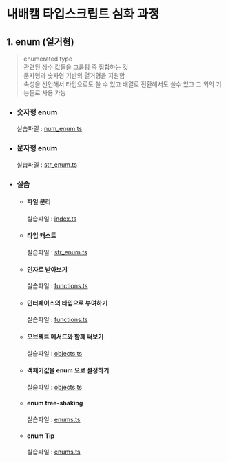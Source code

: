 # 내배캠 타입스크립트 심화 과정

## 1. enum (열거형)

> enumerated type<br>
> 관련된 상수 값들을 그룹핑 즉 집합하는 것<br>
> 문자형과 숫자형 기반의 열거형을 지원함<br>
> 속성을 선언해서 타입으로도 쓸 수 있고 배열로 전환해서도 쓸수 있고 그 외의 기능들로 사용 가능

- ### 숫자형 enum
  실습파일 : [num_enum.ts](https://github.com/rsl150101/tlc_ts_deep/blob/master/src/others/num_enum.ts)
- ### 문자형 enum
  실습파일 : [str_enum.ts](https://github.com/rsl150101/tlc_ts_deep/blob/master/src/others/str_enum.ts)
- ### 실습
  - #### 파일 분리
    실습파일 : [index.ts](https://github.com/rsl150101/tlc_ts_deep/blob/master/src/types/index.ts)
  - #### 타입 캐스트
    실습파일 : [str_enum.ts](https://github.com/rsl150101/tlc_ts_deep/blob/master/src/others/str_enum.ts)
  - #### 인자로 받아보기
    실습파일 : [functions.ts](https://github.com/rsl150101/tlc_ts_deep/blob/master/src/others/functions.ts)
  - #### 인터페이스의 타입으로 부여하기
    실습파일 : [functions.ts](https://github.com/rsl150101/tlc_ts_deep/blob/master/src/others/functions.ts)
  - #### 오브젝트 메서드와 함께 써보기
    실습파일 : [objects.ts](https://github.com/rsl150101/tlc_ts_deep/blob/master/src/others/objects.ts)
  - #### 객체키값을 enum 으로 설정하기
    실습파일 : [objects.ts](https://github.com/rsl150101/tlc_ts_deep/blob/master/src/others/objects.ts)
  - #### enum tree-shaking
    실습파일 : [enums.ts](https://github.com/rsl150101/tlc_ts_deep/blob/master/src/others/enums.ts)
  - #### enum Tip
    실습파일 : [enums.ts](https://github.com/rsl150101/tlc_ts_deep/blob/master/src/others/enums.ts)
